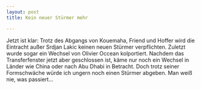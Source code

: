 ```yaml
---
layout: post
title: Kein neuer Stürmer mehr

---
```


Jetzt ist klar: Trotz des Abgangs von Kouemaha, Friend und Hoffer wird die Eintracht außer Srdjan Lakic keinen neuen Stürmer verpflichten. Zuletzt wurde sogar ein Wechsel von Olivier Occean kolportiert. Nachdem das Transferfenster jetzt aber geschlossen ist, käme nur noch ein Wechsel in Länder wie China oder nach Abu Dhabi in Betracht. Doch trotz seiner Formschwäche würde ich ungern noch einen Stürmer abgeben. Man weiß nie, was passiert...


